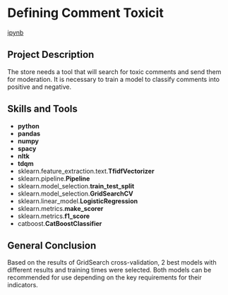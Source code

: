 # Defining Comment Toxicit

[ipynb](https://github.com/allenbext/Portfolio/blob/main/Defining%20Comment%20Toxicity/Defining_Comment_Toxicity.ipynb)

## Project Description

The store needs a tool that will search for toxic comments and send them for moderation. It is necessary to train a model to classify comments into positive and negative. 

## Skills and Tools

- **python**
- **pandas** 
- **numpy**
- **spacy**
- **nltk**
- **tdqm**
- sklearn.feature_extraction.text.**TfidfVectorizer**
- sklearn.pipeline.**Pipeline**
- sklearn.model_selection.**train_test_split**
- sklearn.model_selection.**GridSearchCV**
- sklearn.linear_model.**LogisticRegression**
- sklearn.metrics.**make_scorer**
- sklearn.metrics.**f1_score**
- catboost.**CatBoostClassifier**

## General Conclusion

Based on the results of GridSearch cross-validation, 2 best models with different results and training times were selected. Both models can be recommended for use depending on the key requirements for their indicators.
